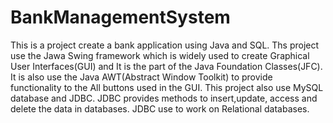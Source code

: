# BankManagementSystem
  This is a project create a bank application using Java and SQL. Ths project use the Jawa Swing framework which is widely used to create Graphical User Interfaces(GUI) and It is the part of the Java Foundation Classes(JFC). It is also use the Java AWT(Abstract Window Toolkit) to provide functionality to the All buttons used in the GUI. This project also use MySQL database and JDBC. JDBC provides methods to insert,update, access and delete the data in databases. JDBC use to work on Relational databases.
  
